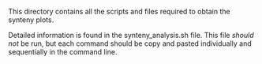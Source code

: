 This directory contains all the scripts and files required to obtain the synteny plots. 

Detailed information is found in the synteny_analysis.sh file. This file *should not* be run, but each command should be copy and pasted individually and sequentially in the command line.  
